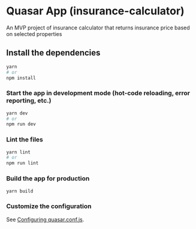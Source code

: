 # Quasar App (insurance-calculator)

An MVP project of insurance calculator that returns insurance price based on selected properties

## Install the dependencies
```bash
yarn
# or
npm install
```

### Start the app in development mode (hot-code reloading, error reporting, etc.)
```bash
yarn dev
# or 
npm run dev
```


### Lint the files
```bash
yarn lint
# or
npm run lint
```

### Build the app for production
```bash
yarn build
```

### Customize the configuration
See [Configuring quasar.conf.js](https://v1.quasar.dev/quasar-cli/quasar-conf-js).

